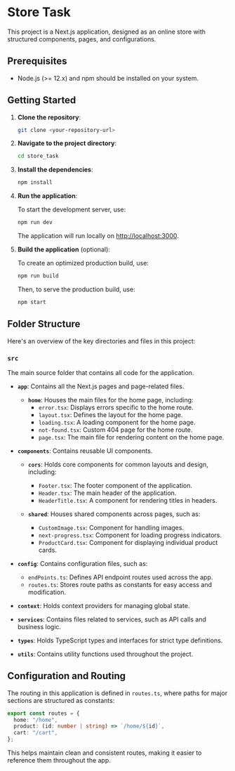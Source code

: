 
# Store Task

This project is a Next.js application, designed as an online store with structured components, pages, and configurations.

## Prerequisites

- Node.js (>= 12.x) and npm should be installed on your system.

## Getting Started

1. **Clone the repository**:

   ```bash
   git clone <your-repository-url>
   ```

2. **Navigate to the project directory**:

   ```bash
   cd store_task
   ```

3. **Install the dependencies**:

   ```bash
   npm install
   ```

4. **Run the application**:

   To start the development server, use:

   ```bash
   npm run dev
   ```

   The application will run locally on [http://localhost:3000](http://localhost:3000).

5. **Build the application** (optional):

   To create an optimized production build, use:

   ```bash
   npm run build
   ```

   Then, to serve the production build, use:

   ```bash
   npm start
   ```

## Folder Structure

Here's an overview of the key directories and files in this project:

### `src`
The main source folder that contains all code for the application.

- **`app`**: Contains all the Next.js pages and page-related files.
  - **`home`**: Houses the main files for the home page, including:
    - `error.tsx`: Displays errors specific to the home route.
    - `layout.tsx`: Defines the layout for the home page.
    - `loading.tsx`: A loading component for the home page.
    - `not-found.tsx`: Custom 404 page for the home route.
    - `page.tsx`: The main file for rendering content on the home page.

- **`components`**: Contains reusable UI components.
  - **`cors`**: Holds core components for common layouts and design, including:
    - `Footer.tsx`: The footer component of the application.
    - `Header.tsx`: The main header of the application.
    - `HeaderTitle.tsx`: A component for rendering titles in headers.

  - **`shared`**: Houses shared components across pages, such as:
    - `CustomImage.tsx`: Component for handling images.
    - `next-progress.tsx`: Component for loading progress indicators.
    - `ProductCard.tsx`: Component for displaying individual product cards.

- **`config`**: Contains configuration files, such as:
  - `endPoints.ts`: Defines API endpoint routes used across the app.
  - `routes.ts`: Stores route paths as constants for easy access and modification.

- **`context`**: Holds context providers for managing global state.

- **`services`**: Contains files related to services, such as API calls and business logic.

- **`types`**: Holds TypeScript types and interfaces for strict type definitions.

- **`utils`**: Contains utility functions used throughout the project.

## Configuration and Routing

The routing in this application is defined in `routes.ts`, where paths for major sections are structured as constants:

```typescript
export const routes = {
  home: "/home",
  product: (id: number | string) => `/home/${id}`,
  cart: "/cart",
};
```

This helps maintain clean and consistent routes, making it easier to reference them throughout the app.
